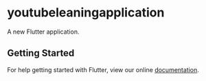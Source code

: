 # youtubeleaningapplication

A new Flutter application.

## Getting Started

For help getting started with Flutter, view our online
[documentation](https://flutter.io/).
